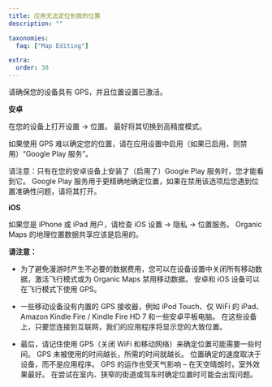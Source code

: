 ```yaml
---
title: 应用无法定位到我的位置
description: ""

taxonomies:
  faq: ["Map Editing"]

extra:
  order: 30
---
```


请确保您的设备具有 GPS，并且位置设置已激活。

**安卓**

在您的设备上打开设置 → 位置。
最好将其切换到高精度模式。

如果使用 GPS 难以确定您的位置，请在应用设置中启用（如果已启用，则禁用）“Google Play 服务”。

请注意：只有在您的安卓设备上安装了（启用了）Google Play 服务时，您才能看到它。
Google Play 服务用于更精确地确定位置，如果在禁用该选项后您遇到位置准确性问题，请将其打开。

**iOS**

如果您是 iPhone 或 iPad 用户，请检查 iOS 设置 → 隐私 → 位置服务。
Organic Maps 的地理位置数据共享应该是启用的。

**请注意：**

* 为了避免漫游时产生不必要的数据费用，您可以在设备设置中关闭所有移动数据，激活飞行模式或为 Organic Maps 禁用移动数据。 安卓和 iOS 设备可以在飞行模式下使用 GPS。

* 一些移动设备没有内置的 GPS 接收器，例如 iPod Touch、仅 WiFi 的 iPad、Amazon Kindle Fire / Kindle Fire HD 7 和一些安卓平板电脑。 在这些设备上，只要您连接到互联网，我们的应用程序将显示您的大致位置。

* 最后，请记住使用 GPS（关闭 WiFi 和移动网络）来确定位置可能需要一些时间。 GPS 未被使用的时间越长，所需的时间就越长。 位置确定的速度取决于设备，而不是应用程序。 GPS 的运作也受天气影响 – 在天空晴朗时，室外效果最好。 在尝试在室内、狭窄的街道或驾车时确定位置时可能会出现问题。
